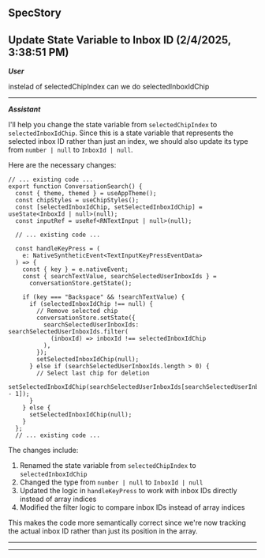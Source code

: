 ## SpecStory

## Update State Variable to Inbox ID (2/4/2025, 3:38:51 PM)

_**User**_

instelad of selectedChipIndex can we do selectedInboxIdChip

---

_**Assistant**_

I'll help you change the state variable from `selectedChipIndex` to `selectedInboxIdChip`. Since this is a state variable that represents the selected inbox ID rather than just an index, we should also update its type from `number | null` to `InboxId | null`.

Here are the necessary changes:

```typescript:features/create-conversation/components/conversation-search.tsx
// ... existing code ...
export function ConversationSearch() {
  const { theme, themed } = useAppTheme();
  const chipStyles = useChipStyles();
  const [selectedInboxIdChip, setSelectedInboxIdChip] = useState<InboxId | null>(null);
  const inputRef = useRef<RNTextInput | null>(null);
  
  // ... existing code ...

  const handleKeyPress = (
    e: NativeSyntheticEvent<TextInputKeyPressEventData>
  ) => {
    const { key } = e.nativeEvent;
    const { searchTextValue, searchSelectedUserInboxIds } =
      conversationStore.getState();

    if (key === "Backspace" && !searchTextValue) {
      if (selectedInboxIdChip !== null) {
        // Remove selected chip
        conversationStore.setState({
          searchSelectedUserInboxIds: searchSelectedUserInboxIds.filter(
            (inboxId) => inboxId !== selectedInboxIdChip
          ),
        });
        setSelectedInboxIdChip(null);
      } else if (searchSelectedUserInboxIds.length > 0) {
        // Select last chip for deletion
        setSelectedInboxIdChip(searchSelectedUserInboxIds[searchSelectedUserInboxIds.length - 1]);
      }
    } else {
      setSelectedInboxIdChip(null);
    }
  };
  // ... existing code ...
```

The changes include:
1. Renamed the state variable from `selectedChipIndex` to `selectedInboxIdChip`
2. Changed the type from `number | null` to `InboxId | null`
3. Updated the logic in `handleKeyPress` to work with inbox IDs directly instead of array indices
4. Modified the filter logic to compare inbox IDs instead of array indices

This makes the code more semantically correct since we're now tracking the actual inbox ID rather than just its position in the array.

---



---


